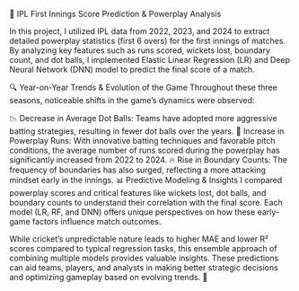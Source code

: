 🏏 IPL First Innings Score Prediction & Powerplay Analysis

In this project, I utilized IPL data from 2022, 2023, and 2024 to extract detailed powerplay statistics (first 6 overs) for the first innings of matches. By analyzing key features such as runs scored, wickets lost, boundary count, and dot balls, I implemented Elastic Linear Regression (LR) and Deep Neural Network (DNN) model to predict the final score of a match.

🔍 Year-on-Year Trends & Evolution of the Game
Throughout these three seasons, noticeable shifts in the game’s dynamics were observed:

📉 Decrease in Average Dot Balls: Teams have adopted more aggressive batting strategies, resulting in fewer dot balls over the years.
🚀 Increase in Powerplay Runs: With innovative batting techniques and favorable pitch conditions, the average number of runs scored during the powerplay has significantly increased from 2022 to 2024.
🔥 Rise in Boundary Counts: The frequency of boundaries has also surged, reflecting a more attacking mindset early in the innings.
📊 Predictive Modeling & Insights
I compared powerplay scores and critical features like wickets lost, dot balls, and boundary counts to understand their correlation with the final score. Each model (LR, RF, and DNN) offers unique perspectives on how these early-game factors influence match outcomes.

While cricket’s unpredictable nature leads to higher MAE and lower R² scores compared to typical regression tasks, this ensemble approach of combining multiple models provides valuable insights. These predictions can aid teams, players, and analysts in making better strategic decisions and optimizing gameplay based on evolving trends. 🚀
